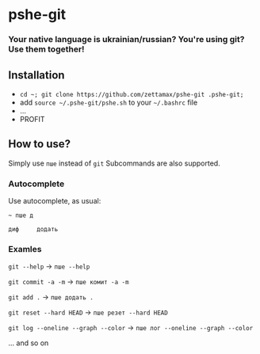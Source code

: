 # pshe-git

### Your native language is ukrainian/russian? You're using git? Use them together!

## Installation

- `cd ~; git clone https://github.com/zettamax/pshe-git .pshe-git;`
- add `source ~/.pshe-git/pshe.sh` to your `~/.bashrc` file
- ...
- PROFIT

## How to use?
Simply use `пше` instead of `git`
Subcommands are also supported.

### Autocomplete
Use autocomplete, as usual:

`~ пше д`

`диф     додать`

### Examles
`git --help` -> `пше --help`

`git commit -a -m` -> `пше комит -a -m`

`git add .` -> `пше додать .`

`git reset --hard HEAD` -> `пше резет --hard HEAD`

`git log --oneline --graph --color` -> `пше лог --oneline --graph --color`

... and so on
